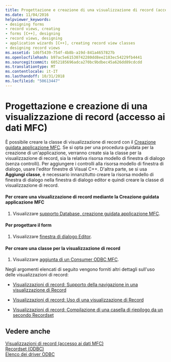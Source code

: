 ```yaml
---
title: Progettazione e creazione di una visualizzazione di record (accesso ai dati MFC)
ms.date: 11/04/2016
helpviewer_keywords:
- designing forms
- record views, creating
- forms [C++], designing
- record views, designing
- application wizards [C++], creating record view classes
- designing record views
ms.assetid: 1d6f5439-754f-4b8b-a19d-841a4657827b
ms.openlocfilehash: b97ac5e61530742280dd8ee2183ec54229fb4441
ms.sourcegitcommit: 6052185696adca270bc9bdbec45a626dd89cdcdd
ms.translationtype: MT
ms.contentlocale: it-IT
ms.lasthandoff: 10/31/2018
ms.locfileid: "50613447"
---
```

# <a name="designing-and-creating-a-record-view--mfc-data-access"></a>Progettazione e creazione di una visualizzazione di record (accesso ai dati MFC)

È possibile creare la classe di visualizzazione di record con il [Creazione guidata applicazione MFC](../mfc/reference/database-support-mfc-application-wizard.md). Se si opta per una procedura guidata per la creazione di un'applicazione, verranno create sia la classe per la visualizzazione di record, sia la relativa risorsa modello di finestra di dialogo (senza controlli). Per aggiungere i controlli alla risorsa modello di finestra di dialogo, usare l'editor finestre di Visual C++. D'altra parte, se si usa **Aggiungi classe**, è necessario innanzitutto creare la risorsa modello di finestra di dialogo nella finestra di dialogo editor e quindi creare la classe di visualizzazione di record.

#### <a name="to-create-your-record-view-with-the-mfc-application-wizard"></a>Per creare una visualizzazione di record mediante la Creazione guidata applicazione MFC

1. Visualizzare [supporto Database, creazione guidata applicazione MFC](../mfc/reference/database-support-mfc-application-wizard.md).

#### <a name="to-design-your-form"></a>Per progettare il form

1. Visualizzare [finestra di dialogo Editor](../windows/dialog-editor.md).

#### <a name="to-create-your-record-view-class"></a>Per creare una classe per la visualizzazione di record

1. Visualizzare [aggiunta di un Consumer ODBC MFC](../mfc/reference/adding-an-mfc-odbc-consumer.md).

Negli argomenti elencati di seguito vengono forniti altri dettagli sull'uso delle visualizzazioni di record:

- [Visualizzazioni di record: Supporto della navigazione in una visualizzazione di Record](../data/supporting-navigation-in-a-record-view-mfc-data-access.md)

- [Visualizzazioni di record: Uso di una visualizzazione di Record](../data/using-a-record-view-mfc-data-access.md)

- [Visualizzazioni di record: Compilazione di una casella di riepilogo da un secondo Recordset](../data/filling-a-list-box-from-a-second-recordset-mfc-data-access.md)

## <a name="see-also"></a>Vedere anche

[Visualizzazioni di record (accesso ai dati MFC)](../data/record-views-mfc-data-access.md)<br/>
[Recordset (ODBC)](../data/odbc/recordset-odbc.md)<br/>
[Elenco dei driver ODBC](../data/odbc/odbc-driver-list.md)
